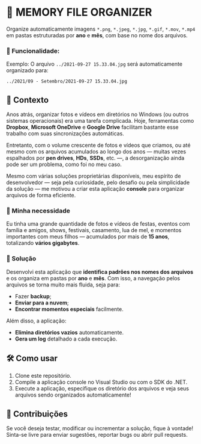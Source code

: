 # 📂 MEMORY FILE ORGANIZER

Organize automaticamente imagens `*.png`, `*.jpeg`, `*.jpg`, `*.gif`, `*.mov`, `*.mp4` em pastas estruturadas por **ano** e **mês**, com base no nome dos arquivos.

### 🚀 Funcionalidade:
Exemplo: O arquivo `../2021-09-27 15.33.04.jpg` será automaticamente organizado para:
```
../2021/09 - Setembro/2021-09-27 15.33.04.jpg
```

## 📝 Contexto

Anos atrás, organizar fotos e vídeos em diretórios no Windows (ou outros sistemas operacionais) era uma tarefa complicada. Hoje, ferramentas como **Dropbox**, **Microsoft OneDrive** e **Google Drive** facilitam bastante esse trabalho com suas sincronizações automáticas.

Entretanto, com o volume crescente de fotos e vídeos que criamos, ou até mesmo com os arquivos acumulados ao longo dos anos — muitas vezes espalhados por **pen drives**, **HDs**, **SSDs**, etc. —, a desorganização ainda pode ser um problema, como foi no meu caso.

Mesmo com várias soluções proprietárias disponíveis, meu espírito de desenvolvedor — seja pela curiosidade, pelo desafio ou pela simplicidade da solução — me motivou a criar esta aplicação **console** para organizar arquivos de forma eficiente.

### 🎯 Minha necessidade

Eu tinha uma grande quantidade de fotos e vídeos de festas, eventos com família e amigos, shows, festivais, casamento, lua de mel, e momentos importantes com meus filhos — acumulados por mais de **15 anos**, totalizando **vários gigabytes**.

### 🔧 Solução

Desenvolvi esta aplicação que **identifica padrões nos nomes dos arquivos** e os organiza em pastas por **ano** e **mês**. Com isso, a navegação pelos arquivos se torna muito mais fluida, seja para:
- Fazer **backup**;
- **Enviar para a nuvem**;
- **Encontrar momentos especiais** facilmente.

Além disso, a aplicação:
- **Elimina diretórios vazios** automaticamente.
- **Gera um log** detalhado a cada execução.

## 🛠️ Como usar

1. Clone este repositório.
2. Compile a aplicação console no Visual Studio ou com o SDK do .NET.
3. Execute a aplicação, especifique os diretório dos arquivos e veja seus arquivos sendo organizados automaticamente!

## 🤝 Contribuições

Se você deseja testar, modificar ou incrementar a solução, fique à vontade! Sinta-se livre para enviar sugestões, reportar bugs ou abrir pull requests.
